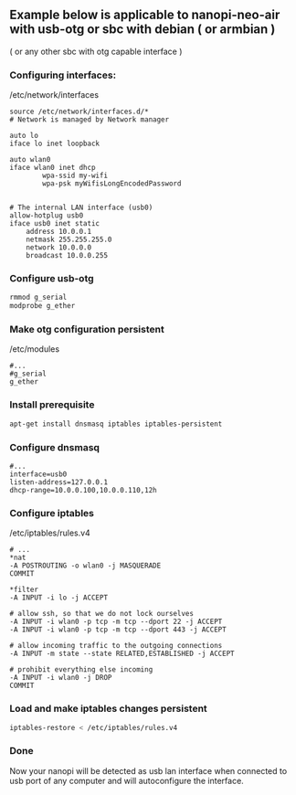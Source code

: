 ## Example below is applicable to nanopi-neo-air with usb-otg or sbc with debian ( or armbian )
 ( or any other sbc with otg capable interface )

### Configuring interfaces:
/etc/network/interfaces
```
source /etc/network/interfaces.d/*
# Network is managed by Network manager

auto lo
iface lo inet loopback

auto wlan0
iface wlan0 inet dhcp
        wpa-ssid my-wifi
        wpa-psk myWifisLongEncodedPassword


# The internal LAN interface (usb0)
allow-hotplug usb0
iface usb0 inet static
    address 10.0.0.1
    netmask 255.255.255.0
    network 10.0.0.0
    broadcast 10.0.0.255
```

### Configure usb-otg
```bash
rmmod g_serial
modprobe g_ether
```

### Make otg configuration persistent
/etc/modules
```
#...
#g_serial
g_ether
```
### Install prerequisite

```bash
apt-get install dnsmasq iptables iptables-persistent
```

### Configure dnsmasq

```
#...
interface=usb0
listen-address=127.0.0.1
dhcp-range=10.0.0.100,10.0.0.110,12h
```

### Configure iptables
/etc/iptables/rules.v4
```
# ...
*nat
-A POSTROUTING -o wlan0 -j MASQUERADE
COMMIT

*filter
-A INPUT -i lo -j ACCEPT

# allow ssh, so that we do not lock ourselves
-A INPUT -i wlan0 -p tcp -m tcp --dport 22 -j ACCEPT
-A INPUT -i wlan0 -p tcp -m tcp --dport 443 -j ACCEPT

# allow incoming traffic to the outgoing connections
-A INPUT -m state --state RELATED,ESTABLISHED -j ACCEPT

# prohibit everything else incoming
-A INPUT -i wlan0 -j DROP
COMMIT
```

### Load and make iptables changes persistent
```bash
iptables-restore < /etc/iptables/rules.v4
```

### Done
Now your nanopi will be detected as usb lan interface when connected
to usb port of any computer and will autoconfigure the interface.

